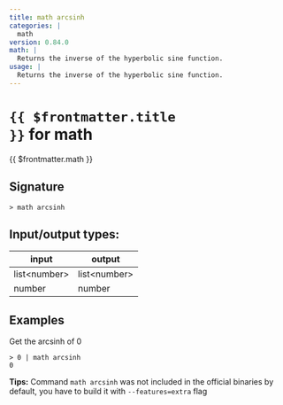 ```yaml
---
title: math arcsinh
categories: |
  math
version: 0.84.0
math: |
  Returns the inverse of the hyperbolic sine function.
usage: |
  Returns the inverse of the hyperbolic sine function.
---
```


# <code>{{ $frontmatter.title }}</code> for math

<div class='command-title'>{{ $frontmatter.math }}</div>

## Signature

```> math arcsinh ```


## Input/output types:

| input        | output       |
| ------------ | ------------ |
| list\<number\> | list\<number\> |
| number       | number       |
## Examples

Get the arcsinh of 0
```shell
> 0 | math arcsinh
0
```


**Tips:** Command `math arcsinh` was not included in the official binaries by default, you have to build it with `--features=extra` flag
